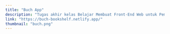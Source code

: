 ```yaml
---
title: "Buch App"
description: "Tugas akhir kelas Belajar Membuat Front-End Web untuk Pemula Dicoding."
link: "https://buch-bookshelf.netlify.app/"
thumbnail: "buch.png"
---
```

